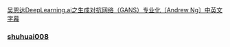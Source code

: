 



[吴恩达DeepLearning.ai之生成对抗网络（GANS）专业化〔Andrew Ng〕中英文字幕](https://www.bilibili.com/video/BV1Tv411e7fC?p=1&share_medium=iphone&share_plat=ios&share_source=GENERIC&share_tag=s_i&timestamp=1613493299&unique_k=80jxuE)

### [shuhuai008](https://www.bilibili.com/video/BV1eE411g7xc?p=1)



